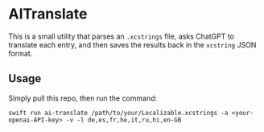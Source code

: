 # AITranslate

This is a small utility that parses an `.xcstrings` file, asks ChatGPT to translate each entry, and then saves the results back in the `xcstring` JSON format.

## Usage

Simply pull this repo, then run the command:

```
swift run ai-translate /path/to/your/Localizable.xcstrings -a <your-openai-API-key> -v -l de,es,fr,he,it,ru,hi,en-GB
```
